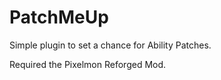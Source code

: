 # PatchMeUp

Simple plugin to set a chance for Ability Patches.

Required the Pixelmon Reforged Mod.
